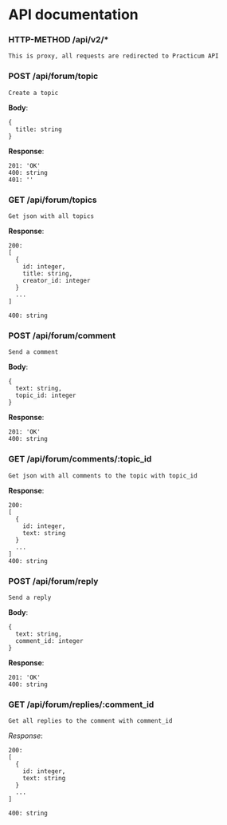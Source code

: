 # API documentation

### HTTP-METHOD /api/v2/*
`This is proxy, all requests are redirected to Practicum API`


### POST /api/forum/topic
`Create a topic`

**Body**: 
```
{ 
  title: string
}
```

**Response**:
```
201: 'OK'
400: string
401: ''
```


### GET /api/forum/topics
`Get json with all topics`

**Response**:
```
200:
[
  {
    id: integer,
    title: string,
    creator_id: integer
  }
  ...
]

400: string
```


### POST /api/forum/comment 
`Send a comment`

**Body**:
```
{
  text: string,
  topic_id: integer
}
```

**Response**:
```
201: 'OK'
400: string
```


### GET /api/forum/comments/:topic_id
`Get json with all comments to the topic with topic_id`

**Response**:
```
200:
[
  {
    id: integer,
    text: string
  }
  ...
]
400: string
```

### POST /api/forum/reply
`Send a reply`

**Body**:
```
{
  text: string,
  comment_id: integer
}
```

**Response**:
```
201: 'OK'
400: string
```

### GET /api/forum/replies/:comment_id 
`Get all replies to the comment with comment_id`

*Response*:
```
200:
[
  {
    id: integer,
    text: string
  }
  ...
]

400: string
```
